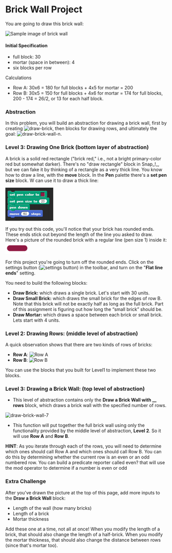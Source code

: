 # Brick Wall Project

You are going to draw this brick wall:

![Sample image of brick wall](https://beautyjoy.github.io/bjc-r/img/abstraction/new-brickwall/wall.png)

#### Initial Specification

* full block: 30
* mortar \(space in between\): 4
* six blocks per row

Calculations

* Row A: 30x6 = 180 for full blocks + 4x5 for mortar = 200
* Row B: 30x5 = 150 for full blocks + 4x6 for mortar = 174 for full blocks, 200 - 174 = 26/2, or 13 for each half block.

### Abstraction

In this problem, you will build an abstraction for drawing a brick wall, first by creating ![draw-brick](https://beautyjoy.github.io/bjc-r/img/abstraction/new-brickwall/draw-brick.png), then blocks for drawing rows, and ultimately the goal: ![draw-brick-wall-n](https://beautyjoy.github.io/bjc-r/img/abstraction/new-brickwall/draw-brick-wall-num.png).

### Level 3: Drawing One Brick \(bottom layer of abstraction\)

A brick is a solid red rectangle \("brick red," i.e., not a bright primary-color red but somewhat darker\). There's no "draw rectangle" block in Snap_!_, but we can fake it by thinking of a rectangle as a very thick line. You know how to draw a line, with the **move** block. In the **Pen** palette there's a **set pen size** block. W can use it to draw a thick line:

![](../.gitbook/assets/image%20%28379%29.png)

If you try out this code, you'll notice that your brick has rounded ends. These ends stick out beyond the length of the line you asked to draw. Here's a picture of the rounded brick with a regular line \(pen size 1\) inside it: ![](../.gitbook/assets/image%20%28380%29.png) 

For this project you're going to turn off the rounded ends. Click on the settings button \(![settings button](https://beautyjoy.github.io/bjc-r/img/sys/settings.png)\) in the toolbar, and turn on the "**Flat line ends**" setting.

You need to build the following blocks:

* **Draw Brick:** which draws a single brick. Let's start with 30 units.
* **Draw Small Brick:** which draws the small brick for the edges of row B. Note that this brick will not be exactly half as long as the full brick. Part of this assignment is figuring out how long the “small brick” should be. 
* **Draw Mortar:** which draws a space between each brick or small brick. Lets start with 4 units.

### **Level 2: Drawing Rows: \(middle level of abstraction\)** 

A quick observation shows that there are two kinds of rows of bricks:

* **Row A**: ![Row A](https://beautyjoy.github.io/bjc-r/img/abstraction/new-brickwall/row-a.png)
* **Row B**: ![Row B](https://beautyjoy.github.io/bjc-r/img/abstraction/new-brickwall/row-b.png)

You can use the blocks that you built for Level1 to implement these two blocks.

### **Level 3: Drawing a Brick Wall: \(top level of abstraction\)** 

* This level of abstraction contains only the **Draw a Brick Wall with \_\_ rows** block, which draws a brick wall with the specified number of rows. 

![draw-brick-wall-7](https://beautyjoy.github.io/bjc-r/img/abstraction/new-brickwall/draw-brick-wall-7.png)

* This function will put together the full brick wall using only the functionality provided by the middle level of abstraction, **Level 2**. So it will use **Row A** and **Row B**.

**HINT**: As you iterate through each of the rows, you will need to determine which ones should call Row A and which ones should call Row B. You can do this by determining whether the current row is an even or an odd numbered row. You can build a predicate reporter called even? that will use the mod operator to determine if a number is even or odd

### Extra  Challenge

After you've drawn the picture at the top of this page, add more inputs to the **Draw a Brick Wall** block:

* Length of the wall \(how many bricks\)
* Length of a brick
* Mortar thickness

Add these one at a time, not all at once! When you modify the length of a brick, that should also change the length of a half-brick. When you modify the mortar thickness, that should also change the distance between rows \(since that's mortar too\).

